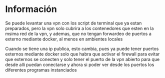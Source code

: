 # Información

Se puede levantar una vpn con los script de terminal que ya estan preparados, pero la vpn solo cubrira a los contenedores que esten en la msima red de la vpn, y ademas, que no tengan forwardeo de puertos a externo mediante docker, al menos en ambientes locales

Cuando se tiene una ip publica, esto cambia, pues ya puede tener puertos externos mediante docker solo que habra que activar el firewall para evitar que externos se conecten y solo tener el puerto de la vpn abierto para que desde alli puedan conectarse y ahora si poder ver desde los puertos los diferentes programas instanciados
